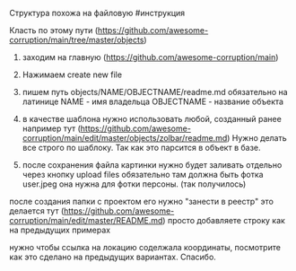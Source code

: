 Структура похожа на файловую
#инструкция

Класть по этому пути (https://github.com/awesome-corruption/main/tree/master/objects)  
1. заходим на главную (https://github.com/awesome-corruption/main) 
2. Нажимаем create new file

3. пишем путь 
objects/NAME/OBJECTNAME/readme.md
обязательно на латинице
NAME - имя владельца
OBJECTNAME - название объекта

4. в качестве шаблона нужно использовать любой, созданный ранее например тут
 (https://github.com/awesome-corruption/main/edit/master/objects/zolbar/readme.md) 
Нужно делать все строго по шаблоку. Так как это  парсится в объект в базе.

5. после сохранения файла картинки   нужно будет заливать отдельно через кнопку upload files 
обязательно там должна быть фотка user.jpeg она нужна для фотки персоны. (так получилось)

после создания папки с проектом его нужно "занести в реестр" 
это делается тут (https://github.com/awesome-corruption/main/edit/master/README.md) просто добавляете строку как на предыдущих примерах

нужно чтобы ссылка на локацию соделжала координаты, посмотрите как это сделано на предыдущих вариантах. Спасибо.
